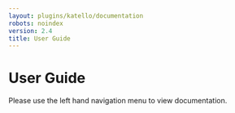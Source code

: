 ```yaml
---
layout: plugins/katello/documentation
robots: noindex
version: 2.4
title: User Guide
---
```


# User Guide

Please use the left hand navigation menu to view documentation.
